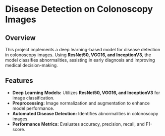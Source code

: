 # Disease Detection on Colonoscopy Images  

## Overview  
This project implements a deep learning-based model for disease detection in colonoscopy images. Using **ResNet50, VGG16, and InceptionV3**, the model classifies abnormalities, assisting in early diagnosis and improving medical decision-making.  

## Features  
- **Deep Learning Models:** Utilizes **ResNet50, VGG16, and InceptionV3** for image classification.  
- **Preprocessing:** Image normalization and augmentation to enhance model performance.  
- **Automated Disease Detection:** Identifies abnormalities in colonoscopy images.  
- **Performance Metrics:** Evaluates accuracy, precision, recall, and F1-score.  

